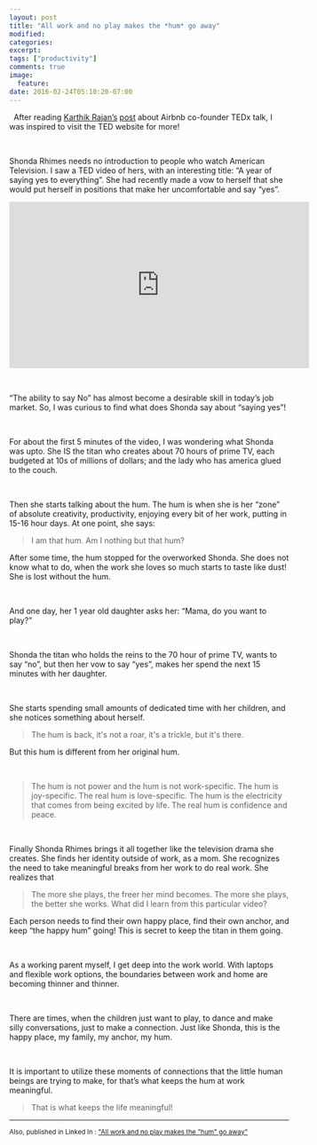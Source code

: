 ```yaml
---
layout: post
title: "All work and no play makes the *hum* go away"
modified:
categories: 
excerpt:
tags: ["productivity"]
comments: true
image:
  feature:
date: 2016-02-24T05:10:20-07:00
---
```

&nbsp;
After reading [Karthik Rajan’s](https://www.linkedin.com/in/karthikrajan2) [post](https://www.linkedin.com/pulse/what-airbnb-co-founder-did-differently-ted-standout-content-rajan?trk=prof-post) about Airbnb co-founder TEDx talk, I was inspired to visit the TED website for more!

&nbsp;

Shonda Rhimes needs no introduction to people who watch American Television. I saw a TED video of hers, with an interesting title: “A year of saying yes to everything”. She had recently made a vow to herself that she would put herself in positions that make her uncomfortable and say “yes”.

<iframe src="https://embed-ssl.ted.com/talks/shonda_rhimes_my_year_of_saying_yes_to_everything.html" width="540" height="300" frameborder="0" scrolling="no" webkitAllowFullScreen mozallowfullscreen allowFullScreen></iframe>

&nbsp;

“The ability to say No” has almost become a desirable skill in today’s job market. So, I was curious to find what does Shonda say about “saying yes”!

&nbsp;

For about the first 5 minutes of the video, I was wondering what Shonda was upto. She IS the titan who creates about 70 hours of prime TV, each budgeted at 10s of millions of dollars; and the lady who has america glued to the couch.

&nbsp;

Then she starts talking about the hum. The hum is when she is her “zone” of absolute creativity, productivity, enjoying every bit of her work, putting in 15-16 hour days. At one point, she says:


> I am that hum. Am I nothing but that hum?


After some time, the hum stopped for the overworked Shonda. She does not know what to do, when the work she loves so much starts to taste like dust! She is lost without the hum.

&nbsp;

And one day, her 1 year old daughter asks her: “Mama, do you want to play?”

&nbsp;

Shonda the titan who holds the reins to the 70 hour of prime TV, wants to say “no”, but then her vow to say “yes”, makes her spend the next 15 minutes with her daughter.

&nbsp;

She starts spending small amounts of dedicated time with her children, and she notices something about herself.


> The hum is back, it's not a roar, it's a trickle, but it's there.


But this hum is different from her original hum.  

&nbsp;

> The hum is not power and the hum is not work-specific. The hum is joy-specific. The real hum is love-specific. The hum is the electricity that comes from being excited by life. The real hum is confidence and peace.

&nbsp;


Finally Shonda Rhimes brings it all together like the television drama she creates. She finds her identity outside of work, as a mom. She recognizes the need to take meaningful breaks from her work to do real work. She realizes that


> The more she plays, the freer her mind becomes. The more she plays, the better she works.
What did I learn from this particular video?


Each person needs to find their own happy place, find their own anchor, and keep “the happy hum” going! This is secret to keep the titan in them going.

&nbsp;

As a working parent myself, I get deep into the work world. With laptops and flexible work options, the boundaries between work and home are becoming thinner and thinner.


&nbsp;

There are times, when the children just want to play, to dance and make silly conversations, just to make a connection. Just like Shonda, this is the happy place, my family, my anchor, my hum.

&nbsp;

It is important to utilize these moments of connections that the little human beings are trying to make, for that’s what keeps the hum at work meaningful.


> That is what keeps the life meaningful!

---------------------------------------

<sub>Also, published in Linked In : ["All work and no play makes the "hum" go away"](https://www.linkedin.com/pulse/all-work-play-makes-hum-go-away-shyamalapriya-viswanathan?trk=prof-post)</sub>